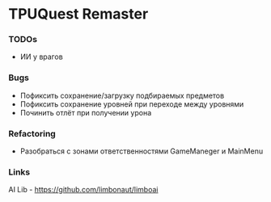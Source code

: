 # TPUQuest Remaster

### TODOs

- ИИ у врагов

### Bugs

- Пофиксить сохранение/загрузку подбираемых предметов
- Пофиксить сохранение уровней при переходе между уровнями
- Починить отлёт при получении урона

### Refactoring

- Разобраться с зонами ответственностями GameManeger и MainMenu

### Links

AI Lib - https://github.com/limbonaut/limboai
